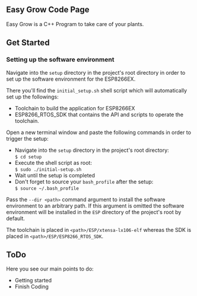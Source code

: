 ## Easy Grow Code Page

Easy Grow is a C++ Program to take care of your plants.

## Get Started

### Setting up the software environment

Navigate into the ```setup``` directory in the project's root directory in order to set up the software environment for the ESP8266EX.

There you'll find the ```initial_setup.sh``` shell script which will automatically set up the followings:

- Toolchain to build the application for ESP8266EX
- ESP8266_RTOS_SDK that contains the API and scripts to operate the toolchain.

Open a new terminal window and paste the following commands in order to trigger the setup:
- Navigate into the ```setup``` directory in the project's root directory:<br>```$ cd setup```
- Execute the shell script as root:<br>```$ sudo ./initial-setup.sh```
- Wait until the setup is completed
- Don't forget to source your ```bash_profile``` after the setup:<br> ```$ source ~/.bash_profile```

Pass the ```--dir <path>``` command argument to install the software environment to an arbitrary path.
If this argument is omitted the software environment will be installed in the ```ESP``` directory of the project's root by default.

The toolchain is placed in ```<path>/ESP/xtensa-lx106-elf``` whereas the SDK is placed in ```<path>/ESP/ESP8266_RTOS_SDK```.

## ToDo

Here you see our main points to do:

- Getting started
- Finish Coding